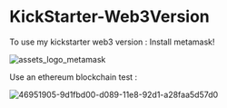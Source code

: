 # KickStarter-Web3Version

To use my kickstarter web3 version :
Install metamask!

![assets_logo_metamask](https://user-images.githubusercontent.com/91782454/191546579-ae82b80a-d229-4c03-8809-104cd1c4e285.jpeg)


Use an ethereum blockchain test :


![46951905-9d1fbd00-d089-11e8-92d1-a28faa5d57d0](https://user-images.githubusercontent.com/91782454/191546471-8b7b0854-f33b-499b-9b38-cef3eb6ed309.png)
